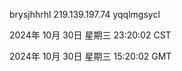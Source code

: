 brysjhhrhl 219.139.197.74 yqqlmgsycl

2024年 10月 30日 星期三 23:20:02 CST

2024年 10月 30日 星期三 15:20:02 GMT
